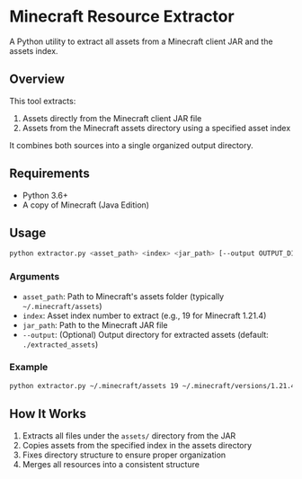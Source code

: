 # Minecraft Resource Extractor

A Python utility to extract all assets from a Minecraft client JAR and the assets index.

## Overview

This tool extracts:
1. Assets directly from the Minecraft client JAR file
2. Assets from the Minecraft assets directory using a specified asset index

It combines both sources into a single organized output directory.

## Requirements

- Python 3.6+
- A copy of Minecraft (Java Edition)

## Usage

```bash
python extractor.py <asset_path> <index> <jar_path> [--output OUTPUT_DIR]
```

### Arguments

- `asset_path`: Path to Minecraft's assets folder (typically `~/.minecraft/assets`)
- `index`: Asset index number to extract (e.g., 19 for Minecraft 1.21.4)
- `jar_path`: Path to the Minecraft JAR file
- `--output`: (Optional) Output directory for extracted assets (default: `./extracted_assets`)

### Example

```bash
python extractor.py ~/.minecraft/assets 19 ~/.minecraft/versions/1.21.4/1.21.4.jar --output ./my_extracted_assets
```

## How It Works

1. Extracts all files under the `assets/` directory from the JAR
2. Copies assets from the specified index in the assets directory
3. Fixes directory structure to ensure proper organization
4. Merges all resources into a consistent structure
